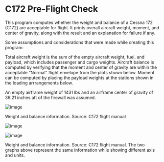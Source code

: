 # C172 Pre-Flight Check

This program computes whether the weight and balance of a Cessna 172 (C172) are acceptable for flight.
lt prints overall aircraft weight, moment, and center of gravity, along with the result and an explanation for failure if any. 

Some assumptions and considerations that were made while creating this program:

Total aircraft weight is the sum of the empty aircraft weight, fuel, and payload, which includes passenger and cargo weights. Aircraft balance is computed by verifying that the moment and center of gravity are within the acceptable “Normal” flight envelope from the plots shown below. Moment can be computed by placing the payload weights at the stations shown in the loading arrrangements below. 

An empty airframe weight of 1431 lbs and an airframe center of gravity of 36.21 inches aft of the firewall was assumed.

![image](https://user-images.githubusercontent.com/70550648/109208973-d8ede580-775f-11eb-8e5b-b1b77ed92818.png)

Weight and balance information. Source: C172 flight manual

![image](https://user-images.githubusercontent.com/70550648/109209133-09358400-7760-11eb-9217-e4222cd74612.png)

![image](https://user-images.githubusercontent.com/70550648/109209205-1b172700-7760-11eb-9d10-4b0ea4db516d.png)

Weight and balance information. Source: C172 flight manual. The two graphs above represent the same information while showing different axis and units.
